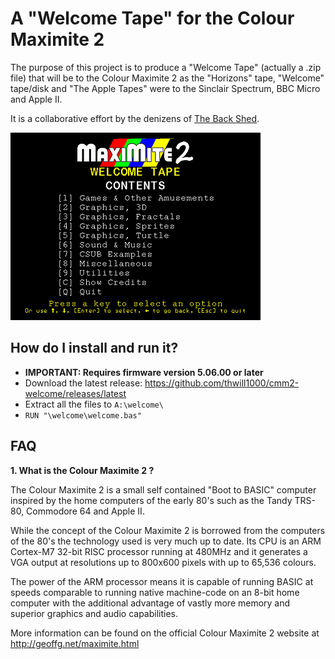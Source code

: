 # A "Welcome Tape" for the Colour Maximite 2

The purpose of this project is to produce a "Welcome Tape" (actually a .zip file) that will be to
the Colour Maximite 2 as the "Horizons" tape, "Welcome" tape/disk and "The Apple Tapes" were to the
Sinclair Spectrum, BBC Micro and Apple II.

It is a collaborative effort by the denizens of
[The Back Shed](http://www.thebackshed.com/forum/ViewForum.php?FID=16).

<img src="welcome.png" width="400" title="Welcome Tape screenshot">

## How do I install and run it?

 - **IMPORTANT: Requires firmware version 5.06.00 or later**
 - Download the latest release: https://github.com/thwill1000/cmm2-welcome/releases/latest
 - Extract all the files to ```A:\welcome\```
 - ```RUN "\welcome\welcome.bas"```

## FAQ

**1. What is the Colour Maximite 2 ?**

The Colour Maximite 2 is a small self contained "Boot to BASIC" computer inspired by the home
computers of the early 80's such as the Tandy TRS-80, Commodore 64 and Apple II.

While the concept of the Colour Maximite 2 is borrowed from the computers of the 80's the technology
used is very much up to date.  Its CPU is an ARM Cortex-M7 32-bit RISC processor running at 480MHz
and it generates a VGA output at resolutions up to 800x600 pixels with up to 65,536 colours.

The power of the ARM processor means it is capable of running BASIC at speeds comparable to running
native machine-code on an 8-bit home computer with the additional advantage of vastly more memory
and superior graphics and audio capabilities.

More information can be found on the official Colour Maximite 2 website at
http://geoffg.net/maximite.html
